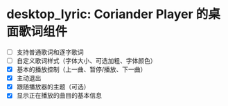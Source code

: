 # desktop_lyric: Coriander Player 的桌面歌词组件

- [ ] 支持普通歌词和逐字歌词
- [ ] 自定义歌词样式（字体大小、可选加粗、字体颜色）
- [x] 基本的播放控制（上一曲、暂停/播放、下一曲）
- [x] 主动退出
- [x] 跟随播放器的主题（可选）
- [x] 显示正在播放的曲目的基本信息